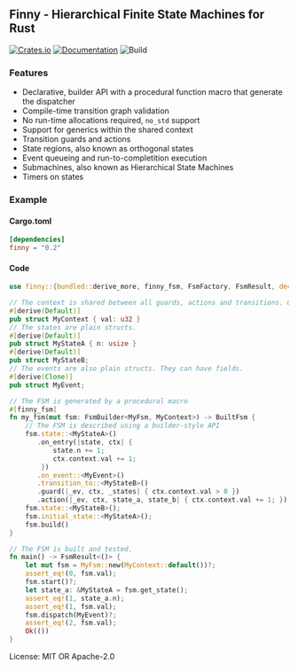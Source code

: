 ## Finny - Hierarchical Finite State Machines for Rust

[![Crates.io][crates-badge]][crates-url]
[![Documentation](https://docs.rs/finny/badge.svg)](https://docs.rs/finny)
![Build](https://github.com/lyuts/finny.rs/workflows/Build/badge.svg)

### Features
* Declarative, builder API with a procedural function macro that generate the dispatcher
* Compile-time transition graph validation
* No run-time allocations required, `no_std` support
* Support for generics within the shared context
* Transition guards and actions
* State regions, also known as orthogonal states
* Event queueing and run-to-completition execution
* Submachines, also known as Hierarchical State Machines
* Timers on states

### Example

#### Cargo.toml

```toml
[dependencies]
finny = "0.2"
```

#### Code

```rust
use finny::{bundled::derive_more, finny_fsm, FsmFactory, FsmResult, decl::{BuiltFsm, FsmBuilder}};

// The context is shared between all guards, actions and transitions. Generics are supported here!
#[derive(Default)]
pub struct MyContext { val: u32 }
// The states are plain structs.
#[derive(Default)]
pub struct MyStateA { n: usize }
#[derive(Default)]
pub struct MyStateB;
// The events are also plain structs. They can have fields.
#[derive(Clone)]
pub struct MyEvent;

// The FSM is generated by a procedural macro
#[finny_fsm]
fn my_fsm(mut fsm: FsmBuilder<MyFsm, MyContext>) -> BuiltFsm {
    // The FSM is described using a builder-style API
    fsm.state::<MyStateA>()
       .on_entry(|state, ctx| {
           state.n += 1;
           ctx.context.val += 1;
        })
       .on_event::<MyEvent>()
       .transition_to::<MyStateB>()
       .guard(|_ev, ctx, _states| { ctx.context.val > 0 })
       .action(|_ev, ctx, state_a, state_b| { ctx.context.val += 1; });
    fsm.state::<MyStateB>();
    fsm.initial_state::<MyStateA>();
    fsm.build()
}

// The FSM is built and tested.
fn main() -> FsmResult<()> {
    let mut fsm = MyFsm::new(MyContext::default())?;
    assert_eq!(0, fsm.val);
    fsm.start()?;
    let state_a: &MyStateA = fsm.get_state();
    assert_eq!(1, state_a.n);
    assert_eq!(1, fsm.val);
    fsm.dispatch(MyEvent)?;
    assert_eq!(2, fsm.val);
    Ok(())
}
```
[crates-badge]: https://img.shields.io/crates/v/finny.svg
[crates-url]: https://crates.io/crates/finny

License: MIT OR Apache-2.0
